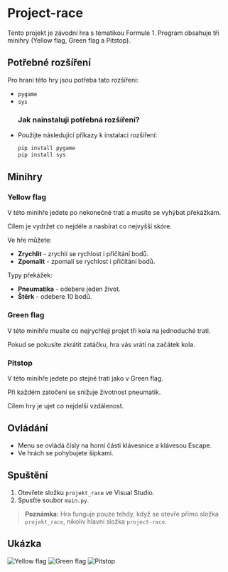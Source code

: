 # Project-race
Tento projekt je závodní hra s tématikou Formule 1. Program obsahuje tři minihry (Yellow flag, Green flag a Pitstop).

## Potřebné rozšíření
Pro hraní této hry jsou potřeba tato rozšíření:
- `pygame`
- `sys`
  ### Jak nainstaluji potřebná rozšíření?
- Použijte následující příkazy k instalaci rozšíření:
  ```bash
  pip install pygame
  pip install sys

## Minihry

### Yellow flag
V této minihře jedete po nekonečné trati a musíte se vyhýbat překážkám.

Cílem je vydržet co nejdéle a nasbírat co nejvyšší skóre.

Ve hře můžete:
- **Zrychlit** - zrychlí se rychlost i přičítání bodů.
- **Zpomalit** - zpomalí se rychlost i přičítání bodů.

Typy překážek:
- **Pneumatika** - odebere jeden život.
- **Štěrk** - odebere 10 bodů.

### Green flag
V této minihře musíte co nejrychleji projet tři kola na jednoduché trati.

Pokud se pokusíte zkrátit zatáčku, hra vás vrátí na začátek kola.

### Pitstop
V této minihře jedete po stejné trati jako v Green flag.

Při každém zatočení se snižuje životnost pneumatik.

Cílem hry je ujet co nejdelší vzdálenost.

## Ovládání
- Menu se ovládá čísly na horní části klávesnice a klávesou Escape.
- Ve hrách se pohybujete šipkami.

## Spuštění
1. Otevřete složku `projekt_race` ve Visual Studio.
2. Spusťte soubor `main.py`.

> **Poznámka:** Hra funguje pouze tehdy, když se otevře přímo složka `projekt_race`, nikoliv hlavní složka `project-race`.

## Ukázka
![Yellow flag](project_race/YFmenu_picture.png)
![Green flag](project_race/GFmenu_picture.png)
![Pitstop](project_race/Pmenu_picture.png)
